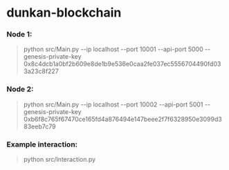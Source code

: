 # dunkan-blockchain

  
### Node 1:
> python src/Main.py --ip localhost --port 10001 --api-port 5000 --genesis-private-key 0x8c4dcb1a0bf2b609e8de1b9e536e0caa2fe037ec5556704490fd033a23c8f227

### Node 2:
> python src/Main.py --ip localhost --port 10002 --api-port 5001 --genesis-private-key 0xb6f8c765f67470ce165fd4a876494e147beee2f7f6328950e3099d383eeb7c79

### Example interaction:
> python src/Interaction.py